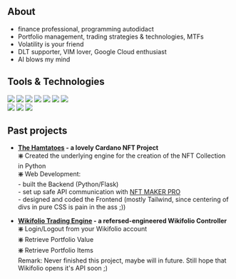 <h2>About</h2>
<ul>
<li>finance professional, programming autodidact</li>
<li>Portfolio management, trading strategies & technologies, MTFs</li>
<li>Volatility is your friend</li>
<li>DLT supporter, VIM lover, Google Cloud enthusiast</li>
<li>AI blows my mind</li>
</ul>


<h2>Tools & Technologies</h2>

![](https://img.shields.io/badge/OS-Ubuntu-informational?style=plastic&logo=Ubuntu&logoColor=white&color=critical)
![](https://img.shields.io/badge/Editor-vim-informational?style=plastic&logo=Vim&logoColor=white&color=green)
![](https://img.shields.io/badge/Shell-Bash-informational?style=plastic&logo=GNU-Bash&logoColor=white&color=red)
![](https://img.shields.io/badge/Language-Python-informational?style=plastic&logo=Python&logoColor=white&color=yellow)
![](https://img.shields.io/badge/Language-HTML5-informational?style=plastic&logo=HTML5&logoColor=white&color=blue)
![](https://img.shields.io/badge/Language-JavaScript-informational?style=plastic&logo=JavaScript&logoColor=white&color=blue)
![](https://img.shields.io/badge/Language-Tailwind%20CSS-informational?style=plastic&logo=tailwindcss&logoColor=white&color=blue)
<br>
![](https://img.shields.io/badge/Cloud-GCP-informational?style=plastic&logo=GoogleCloud&logoColor=white&color=orange)
![](https://img.shields.io/badge/Container-Docker-informational?style=plastic&logo=Docker&logoColor=white&color=blue)
![](https://img.shields.io/badge/Orchestration-Kubernetes-informational?style=plastic&logo=Kubernetes&logoColor=white&color=blue)


<h2>Past projects</h2>
<ul>
  <li><b><a href="https://hamtatoes.com/" target="_blank">The Hamtatoes</a> - a lovely Cardano NFT Project</b></li>
  <b>❇️</b> Created the underlying engine for the creation of the NFT Collection in Python<br>
  <b>❇️</b> Web Development: <br>
  - built the Backend (Python/Flask) <br>
  - set up safe API communication with <a href="https://landingpage-pro.nft-maker.io/pro" target="_blank">NFT MAKER PRO</a> <br>
  - designed and coded the Frontend (mostly Tailwind, since centering of divs in pure CSS is pain in the ass ;))
</ul>

<ul>
  <li><b><a href="https://github.com/tobiaskohler/WikifolioPy" target="_blank">Wikifolio Trading Engine</a> - a refersed-engineered Wikifolio Controller</b></li>
  <b>❇️</b> Login/Logout from your Wikifolio account<br>
  <b>❇️</b> Retrieve Portfolio Value<br>
  <b>❇️</b> Retrieve Portfolio Items<br>
  Remark: Never finished this project, maybe will in future. Still hope that Wikifolio opens it's API soon ;)
</ul>
